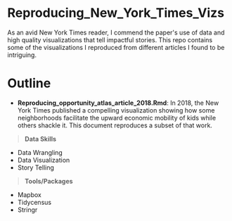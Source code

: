 # Reproducing_New_York_Times_Vizs

As an avid New York Times reader, I commend the paper's use of data and high quality visualizations that tell impactful stories. This repo contains some of the visualizations I reproduced from different articles I found to be intriguing.

# Outline

* **Reproducing_opportunity_atlas_article_2018.Rmd**: In 2018, the New York Times published a compelling visualization showing how some neighborhoods facilitate the upward economic mobility of kids while others shackle it. This document reproduces a subset of that work.


> **Data Skills**

* Data Wrangling
* Data Visualization
* Story Telling

> **Tools/Packages**

* Mapbox
* Tidycensus
* Stringr
